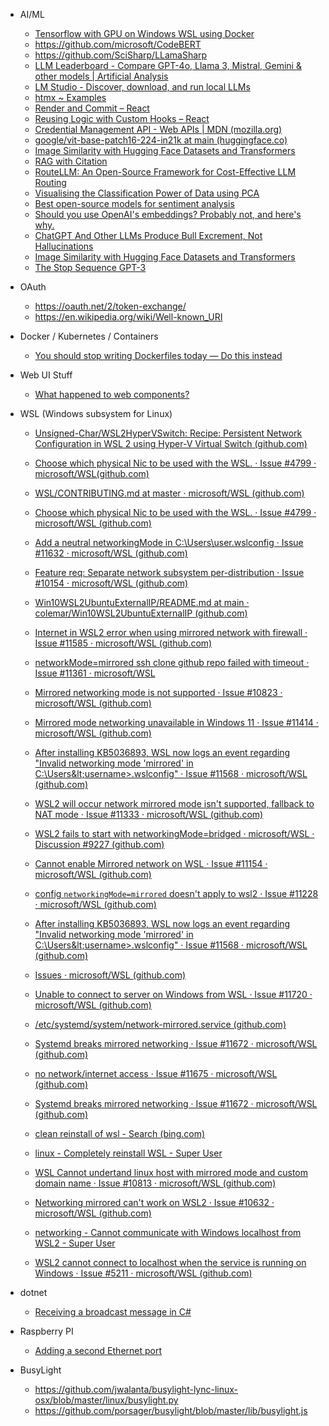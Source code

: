 - AI/ML

  - [Tensorflow with GPU on Windows WSL using Docker](https://www.youtube.com/watch?v=YozfiLI1ogY)
  - https://github.com/microsoft/CodeBERT
  - https://github.com/SciSharp/LLamaSharp
  - [LLM Leaderboard - Compare GPT-4o, Llama 3, Mistral, Gemini & other models | Artificial Analysis](https://artificialanalysis.ai/leaderboards/models)
  - [LM Studio - Discover, download, and run local LLMs](https://lmstudio.ai/)
  - [ htmx ~ Examples](https://htmx.org/examples/)
  - [Render and Commit – React](https://react.dev/learn/render-and-commit)
  - [Reusing Logic with Custom Hooks – React](https://react.dev/learn/reusing-logic-with-custom-hooks)
  - [Credential Management API - Web APIs | MDN (mozilla.org)](https://developer.mozilla.org/en-US/docs/Web/API/Credential_Management_API)
  - [google/vit-base-patch16-224-in21k at main (huggingface.co)](https://huggingface.co/google/vit-base-patch16-224-in21k/tree/main)
  - [Image Similarity with Hugging Face Datasets and Transformers](https://huggingface.co/blog/image-similarity)
  - [RAG with Citation](https://docs.ragbuddy.ai/rag)
  - [RouteLLM: An Open-Source Framework for Cost-Effective LLM Routing](https://lmsys.org/blog/2024-07-01-routellm/)
  - [Visualising the Classification Power of Data using PCA](https://towardsdatascience.com/visualising-the-classification-power-of-data-54f5273f640)
  - [Best open-source models for sentiment analysis](https://medium.com/@pavlo.fesenko/best-open-source-models-for-sentiment-analysis-part-1-dictionary-models-ece79e617653)
  - [Should you use OpenAI's embeddings? Probably not, and here's why.](https://iamnotarobot.substack.com/p/should-you-use-openais-embeddings)
  - [ChatGPT And Other LLMs Produce Bull Excrement, Not Hallucinations](https://hackaday.com/2024/07/01/chatgpt-and-other-llms-produce-bull-excrement-not-hallucinations/)
  - [Image Similarity with Hugging Face Datasets and Transformers](https://huggingface.co/blog/image-similarity)
  - [The Stop Sequence GPT-3](https://enjoymachinelearning.com/blog/stop-sequence-gpt-3/)
- OAuth

  - https://oauth.net/2/token-exchange/
  - https://en.wikipedia.org/wiki/Well-known_URI
- Docker / Kubernetes / Containers

  - [You should stop writing Dockerfiles today — Do this instead](https://medium.com/kpmg-uk-engineering/you-should-stop-writing-dockerfiles-today-do-this-instead-3cd8a44cb8b0)
- Web UI Stuff

  - [What happened to web components?](https://blog.logrocket.com/what-happened-to-web-components/)
- WSL (Windows subsystem for Linux)

  - [Unsigned-Char/WSL2HyperVSwitch: Recipe: Persistent Network Configuration in WSL 2 using Hyper-V Virtual Switch (github.com)](https://github.com/Unsigned-Char/WSL2HyperVSwitch)
  - [Choose which physical Nic to be used with the WSL. · Issue #4799 · microsoft/WSL(github.com)](https://github.com/microsoft/WSL/issues/4799#issuecomment-2065450904)
  - [WSL/CONTRIBUTING.md at master · microsoft/WSL (github.com)](https://github.com/microsoft/WSL/blob/master/CONTRIBUTING.md#collect-wsl-logs-for-networking-issues)
  - [Choose which physical Nic to be used with the WSL. · Issue #4799 · microsoft/WSL (github.com)](https://github.com/microsoft/WSL/issues/4799#issuecomment-2065456777)
  - [Add a neutral networkingMode in C:\Users\user\.wslconfig · Issue #11632 · microsoft/WSL (github.com)](https://github.com/microsoft/WSL/issues/11632)
  - [Feature req: Separate network subsystem per-distribution · Issue #10154 · microsoft/WSL (github.com)](https://github.com/microsoft/WSL/issues/10154)
  - [Win10WSL2UbuntuExternalIP/README.md at main · colemar/Win10WSL2UbuntuExternalIP (github.com)](https://github.com/colemar/Win10WSL2UbuntuExternalIP/blob/main/README.md)
  - [Internet in WSL2 error when using mirrored network with firewall · Issue #11585 · microsoft/WSL (github.com)](https://github.com/microsoft/WSL/issues/11585)
  - [networkMode=mirrored ssh clone github repo failed with timeout · Issue #11361 · microsoft/WSL](https://github.com/microsoft/WSL/issues/11361)
  - [Mirrored networking mode is not supported · Issue #10823 · microsoft/WSL (github.com)](https://github.com/microsoft/WSL/issues/10823)
  - [Mirrored mode networking unavailable in Windows 11 · Issue #11414 · microsoft/WSL (github.com)](https://github.com/microsoft/WSL/issues/11414)
  - [After installing KB5036893, WSL now logs an event regarding &#34;Invalid networking mode &#39;mirrored&#39; in C:\Users\&lt;username&gt;\.wslconfig&#34; · Issue #11568 · microsoft/WSL (github.com)](https://github.com/microsoft/WSL/issues/11568)
  - [WSL2 will occur network mirrored mode isn&#39;t supported, fallback to NAT mode · Issue #11333 · microsoft/WSL (github.com)](https://github.com/microsoft/WSL/issues/11333)
  - [WSL2 fails to start with networkingMode=bridged · microsoft/WSL · Discussion #9227 (github.com)](https://github.com/microsoft/WSL/discussions/9227)

  - [Cannot enable Mirrored
  network on WSL · Issue #11154 · microsoft/WSL (github.com)](https://github.com/microsoft/WSL/issues/11154)
  - [config `networkingMode=mirrored` doesn&#39;t apply to wsl2 · Issue #11228 · microsoft/WSL (github.com)](https://github.com/microsoft/WSL/issues/11228)
  - [After installing KB5036893, WSL now logs an event regarding &#34;Invalid networking mode &#39;mirrored&#39; in C:\Users\&lt;username&gt;\.wslconfig&#34; · Issue #11568 · microsoft/WSL (github.com)](https://github.com/microsoft/WSL/issues/11568)
  - [Issues · microsoft/WSL (github.com)](https://github.com/microsoft/WSL/issues?page=2&q=is%3Aissue+is%3Aopen)
  - [Unable to connect to server on Windows from WSL · Issue #11720 · microsoft/WSL (github.com)](https://github.com/microsoft/WSL/issues/11720)
  - [/etc/systemd/system/network-mirrored.service (github.com)](https://gist.github.com/shigenobuokamoto/b565d468541fc8be7d7d76a0434496a0)
  - [Systemd breaks mirrored networking · Issue #11672 · microsoft/WSL (github.com)](https://github.com/microsoft/WSL/issues/11672)
  - [no network/internet access · Issue #11675 · microsoft/WSL (github.com)](https://github.com/microsoft/WSL/issues/11675)
  - [Systemd breaks mirrored networking · Issue #11672 · microsoft/WSL (github.com)](https://github.com/microsoft/WSL/issues/11672)
  - [clean reinstall of wsl - Search (bing.com)](https://www.bing.com/search?q=clean+reinstall+of+wsl&qs=n&sp=-1&ghc=1&lq=0&pq=clean+reinstall+of+wsl&sc=11-22&sk=&cvid=F09373069A7F42DD87571D3DA05419E2&ghsh=0&ghacc=0&ghpl=&FPIG=EE78E7AA757246F284BD23764F9142CF&first=11&FORM=PERE)
  - [linux - Completely reinstall WSL - Super User](https://superuser.com/questions/1619233/completely-reinstall-wsl)
  - [WSL Cannot undertand linux host with mirrored mode and custom domain name · Issue #10813 · microsoft/WSL (github.com)](https://github.com/microsoft/WSL/issues/10813)
  - [Networking mirrored can&#39;t work on WSL2 · Issue #10632 · microsoft/WSL (github.com)](https://github.com/microsoft/WSL/issues/10632)
  - [networking - Cannot communicate with Windows localhost from WSL2 - Super User](https://superuser.com/questions/1732399/cannot-communicate-with-windows-localhost-from-wsl2)
  - [WSL2 cannot connect to localhost when the service is running on Windows · Issue #5211 · microsoft/WSL (github.com)](https://github.com/microsoft/WSL/issues/5211)

- dotnet
  - [Receiving a broadcast message in C#](https://stackoverflow.com/questions/870328/receiving-a-broadcast-message-in-c-sharp)
-  Raspberry PI
   -  [Adding a second Ethernet port](https://raspberrypi.stackexchange.com/questions/907/adding-a-second-ethernet-port)
-  BusyLight
   -  https://github.com/jwalanta/busylight-lync-linux-osx/blob/master/linux/busylight.py
   -  https://github.com/porsager/busylight/blob/master/lib/busylight.js